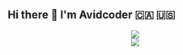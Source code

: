 ## Hi there 👋 I'm Avidcoder  🇨🇦 🇺🇸

<p align="center">
  <img src ="https://github-readme-stats.vercel.app/api?username=un33k&show_icons=true&count_private=true&include_all_commits=true&hide_border=true&hide=issues,contribs"><br />
  <img src ="https://github-readme-stats.vercel.app/api/top-langs/?username=un33k&layout=compact&hide_border=true&langs_count=10&hide=html,css">
</p>

<!--
**un33k/un33k** is a ✨ _special_ ✨ repository because its `README.md` (this file) appears on your GitHub profile.

Here are some ideas to get you started:

- 🔭 I’m currently working on ...
- 🌱 I’m currently learning ...
- 👯 I’m looking to collaborate on ...
- 🤔 I’m looking for help with ...
- 💬 Ask me about ...
- 📫 How to reach me: ...
- 😄 Pronouns: ...
- ⚡ Fun fact: ...
-->
